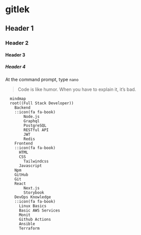 # gitlek

## Header 1

### Header 2

#### Header 3

##### Header 4

At the command prompt, type `nano`

> Code is like humor. When you have to explain it, it’s bad.

```mermaid
  mindmap
  root((Full Stack Developer))
    Backend
    ::icon(fa fa-book)
        Node.js
        Graphql
        PostgreSQL
        RESTful API
        JWT
        Redis
    Frontend
    ::icon(fa fa-book)
      HTML
      CSS
        Tailwindcss
      Javascript
    Npm
    GitHub
    Git
    React
        Next.js
        Storybook
    DevOps Knowledge
    ::icon(fa fa-book)
      Linux Basics
      Basic AWS Services
      Monit
      Github Actions
      Ansible
      Terraform
```
